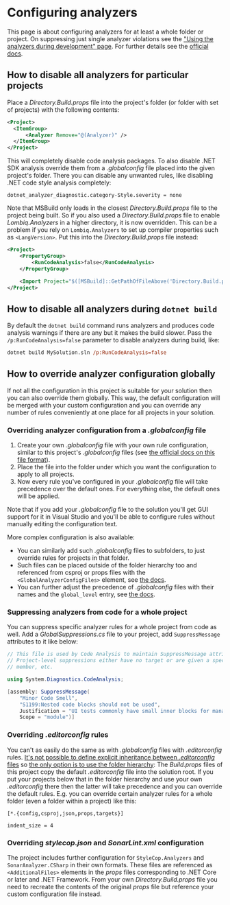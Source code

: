 # Configuring analyzers

This page is about configuring analyzers for at least a whole folder or project. On suppressing just single analyzer violations see the ["Using the analyzers during development" page](UsingAnalyzersDuringDevelopment.md). For further details see the [official docs](https://docs.microsoft.com/en-us/visualstudio/code-quality/use-roslyn-analyzers).

## How to disable all analyzers for particular projects

Place a _Directory.Build.props_ file into the project's folder (or folder with set of projects) with the following contents:

```xml
<Project>
  <ItemGroup> 
      <Analyzer Remove="@(Analyzer)" /> 
  </ItemGroup>
</Project>
```

This will completely disable code analysis packages. To also disable .NET SDK analysis override them from a _.globalconfig_ file placed into the given project's folder. There you can disable any unwanted rules, like disabling .NET code style analysis completely:

```editorconfig
dotnet_analyzer_diagnostic.category-Style.severity = none
```

Note that MSBuild only loads in the closest _Directory.Build.props_ file to the project being built. So if you also used a _Directory.Build.props_ file to enable _Lombiq.Analyzers_ in a higher directory, it is now overridden. This can be a problem if you rely on `Lombiq.Analyzers` to set up compiler properties such as `<LangVersion>`. Put this into the _Directory.Build.props_ file instead:

```xml
<Project>
    <PropertyGroup>
        <RunCodeAnalysis>false</RunCodeAnalysis>
    </PropertyGroup>

    <Import Project="$([MSBuild]::GetPathOfFileAbove('Directory.Build.props', '$(MSBuildThisFileDirectory)../'))" />
</Project>
```

## How to disable all analyzers during `dotnet build`

By default the `dotnet build` command runs analyzers and produces code analysis warnings if there are any but it makes the build slower. Pass the `/p:RunCodeAnalysis=false` parameter to disable analyzers during build, like:

```ps
dotnet build MySolution.sln /p:RunCodeAnalysis=false
```

## How to override analyzer configuration globally

If not all the configuration in this project is suitable for your solution then you can also override them globally. This way, the default configuration will be merged with your custom configuration and you can override any number of rules conveniently at one place for all projects in your solution.

### Overriding analyzer configuration from a _.globalconfig_ file

1. Create your own _.globalconfig_ file with your own rule configuration, similar to this project's _.globalconfig_ files (see [the official docs on this file format](https://learn.microsoft.com/en-us/dotnet/fundamentals/code-analysis/configuration-files#global-analyzerconfig)).
2. Place the file into the folder under which you want the configuration to apply to all projects.
3. Now every rule you've configured in your _.globalconfig_ file will take precedence over the default ones. For everything else, the default ones will be applied.

Note that if you add your _.globalconfig_ file to the solution you'll get GUI support for it in Visual Studio and you'll be able to configure rules without manually editing the configuration text.

More complex configuration is also available:

- You can similarly add such _.globalconfig_ files to subfolders, to just override rules for projects in that folder.
- Such files can be placed outside of the folder hierarchy too and referenced from csproj or props files with the `<GlobalAnalyzerConfigFiles>` element, see [the docs](https://learn.microsoft.com/en-us/dotnet/fundamentals/code-analysis/configuration-files#naming).
- You can further adjust the precedence of _.globalconfig_ files with their names and the `global_level` entry, see [the docs](https://learn.microsoft.com/en-us/dotnet/fundamentals/code-analysis/configuration-files#precedence).

### Suppressing analyzers from code for a whole project

You can suppress specific analyzer rules for a whole project from code as well. Add a _GlobalSuppressions.cs_ file to your project, add `SuppressMessage` attributes to it like below:

```csharp
// This file is used by Code Analysis to maintain SuppressMessage attributes that are applied to this project.
// Project-level suppressions either have no target or are given a specific target and scoped to a namespace, type,
// member, etc.

using System.Diagnostics.CodeAnalysis;

[assembly: SuppressMessage(
    "Minor Code Smell",
    "S1199:Nested code blocks should not be used",
    Justification = "UI tests commonly have small inner blocks for managing one-off elements like dropdowns.",
    Scope = "module")]
```

### Overriding _.editorconfig_ rules

You can't as easily do the same as with _.globalconfig_ files with _.editorconfig_ rules. [It's not possible to define explicit inheritance between _.editorconfig_ files](https://github.com/editorconfig/editorconfig/issues/236) so [the only option is to use the folder hierarchy](https://stackoverflow.com/questions/58543855/can-visual-studio-use-an-editorconfig-not-in-the-directory-hierarchy/58556556#58556556): The _Build.props_ files of this project copy the default _.editorconfig_ file into the solution root. If you put your projects below that in the folder hierarchy and use your own _.editorconfig_ there then the latter will take precedence and you can override the default rules. E.g. you can override certain analyzer rules for a whole folder (even a folder within a project) like this:

```editorconfig
[*.{config,csproj,json,props,targets}]

indent_size = 4
```

### Overriding _stylecop.json_ and _SonarLint.xml_ configuration

The project includes further configuration for `StyleCop.Analyzers` and `SonarAnalyzer.CSharp` in their own formats. These files are referenced as `<AdditionalFiles>` elements in the _props_ files corresponding to .NET Core or later and .NET Framework. From your own _Directory.Build.props_ file you need to recreate the contents of the original _props_ file but reference your custom configuration file instead.
